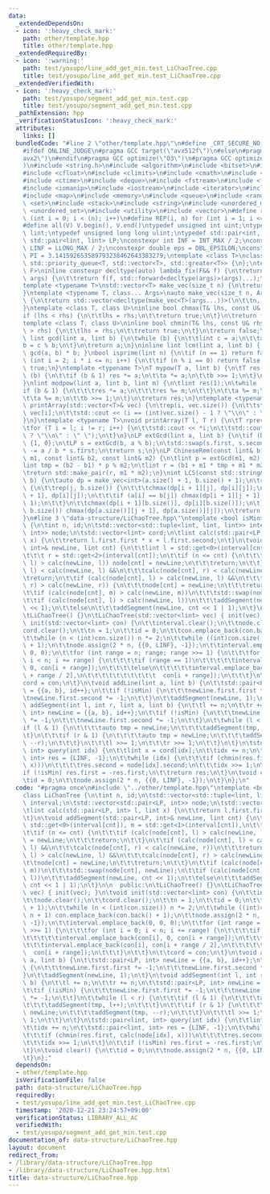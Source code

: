 ```yaml
---
data:
  _extendedDependsOn:
  - icon: ':heavy_check_mark:'
    path: other/template.hpp
    title: other/template.hpp
  _extendedRequiredBy:
  - icon: ':warning:'
    path: test/yosupo/line_add_get_min.test_LiChaoTree.cpp
    title: test/yosupo/line_add_get_min.test_LiChaoTree.cpp
  _extendedVerifiedWith:
  - icon: ':heavy_check_mark:'
    path: test/yosupo/segment_add_get_min.test.cpp
    title: test/yosupo/segment_add_get_min.test.cpp
  _pathExtension: hpp
  _verificationStatusIcon: ':heavy_check_mark:'
  attributes:
    links: []
  bundledCode: "#line 2 \"other/template.hpp\"\n#define _CRT_SECURE_NO_WARNINGS\n\
    #ifdef ONLINE_JUDGE\n#pragma GCC target(\"avx512f\")\n#else\n#pragma GCC target(\"\
    avx2\")\n#endif\n#pragma GCC optimize(\"O3\")\n#pragma GCC optimize(\"unroll-loops\"\
    )\n#include <string.h>\n#include <algorithm>\n#include <bitset>\n#include <cassert>\n\
    #include <cfloat>\n#include <climits>\n#include <cmath>\n#include <complex>\n\
    #include <ctime>\n#include <deque>\n#include <fstream>\n#include <functional>\n\
    #include <iomanip>\n#include <iostream>\n#include <iterator>\n#include <list>\n\
    #include <map>\n#include <memory>\n#include <queue>\n#include <random>\n#include\
    \ <set>\n#include <stack>\n#include <string>\n#include <unordered_map>\n#include\
    \ <unordered_set>\n#include <utility>\n#include <vector>\n#define rep(i, n) for\
    \ (int i = 0; i < (n); i++)\n#define REP(i, n) for (int i = 1; i <= (n); i++)\n\
    #define all(V) V.begin(), V.end()\ntypedef unsigned int uint;\ntypedef long long\
    \ lint;\ntypedef unsigned long long ulint;\ntypedef std::pair<int, int> P;\ntypedef\
    \ std::pair<lint, lint> LP;\nconstexpr int INF = INT_MAX / 2;\nconstexpr lint\
    \ LINF = LLONG_MAX / 2;\nconstexpr double eps = DBL_EPSILON;\nconstexpr double\
    \ PI = 3.141592653589793238462643383279;\ntemplate <class T>\nclass prique : public\
    \ std::priority_queue<T, std::vector<T>, std::greater<T>> {\n};\ntemplate <typename\
    \ F>\ninline constexpr decltype(auto) lambda_fix(F&& f) {\n\treturn [f = std::forward<F>(f)](auto&&...\
    \ args) {\n\t\treturn f(f, std::forward<decltype(args)>(args)...);\n\t};\n}\n\
    template <typename T>\nstd::vector<T> make_vec(size_t n) {\n\treturn std::vector<T>(n);\n\
    }\ntemplate <typename T, class... Args>\nauto make_vec(size_t n, Args&&... args)\
    \ {\n\treturn std::vector<decltype(make_vec<T>(args...))>(\n\t\tn, make_vec<T>(std::forward<Args>(args)...));\n\
    }\ntemplate <class T, class U>\ninline bool chmax(T& lhs, const U& rhs) {\n\t\
    if (lhs < rhs) {\n\t\tlhs = rhs;\n\t\treturn true;\n\t}\n\treturn false;\n}\n\
    template <class T, class U>\ninline bool chmin(T& lhs, const U& rhs) {\n\tif (lhs\
    \ > rhs) {\n\t\tlhs = rhs;\n\t\treturn true;\n\t}\n\treturn false;\n}\ninline\
    \ lint gcd(lint a, lint b) {\n\twhile (b) {\n\t\tlint c = a;\n\t\ta = b;\n\t\t\
    b = c % b;\n\t}\n\treturn a;\n}\ninline lint lcm(lint a, lint b) { return a /\
    \ gcd(a, b) * b; }\nbool isprime(lint n) {\n\tif (n == 1) return false;\n\tfor\
    \ (int i = 2; i * i <= n; i++) {\n\t\tif (n % i == 0) return false;\n\t}\n\treturn\
    \ true;\n}\ntemplate <typename T>\nT mypow(T a, lint b) {\n\tT res(1);\n\twhile\
    \ (b) {\n\t\tif (b & 1) res *= a;\n\t\ta *= a;\n\t\tb >>= 1;\n\t}\n\treturn res;\n\
    }\nlint modpow(lint a, lint b, lint m) {\n\tlint res(1);\n\twhile (b) {\n\t\t\
    if (b & 1) {\n\t\t\tres *= a;\n\t\t\tres %= m;\n\t\t}\n\t\ta %= m;\n\t\ta *= a;\n\
    \t\ta %= m;\n\t\tb >>= 1;\n\t}\n\treturn res;\n}\ntemplate <typename T>\nvoid\
    \ printArray(std::vector<T>& vec) {\n\trep(i, vec.size()) {\n\t\tstd::cout <<\
    \ vec[i];\n\t\tstd::cout << (i == (int)vec.size() - 1 ? \"\\n\" : \" \");\n\t\
    }\n}\ntemplate <typename T>\nvoid printArray(T l, T r) {\n\tT rprev = std::prev(r);\n\
    \tfor (T i = l; i != r; i++) {\n\t\tstd::cout << *i;\n\t\tstd::cout << (i == rprev\
    \ ? \"\\n\" : \" \");\n\t}\n}\nLP extGcd(lint a, lint b) {\n\tif (b == 0) return\
    \ {1, 0};\n\tLP s = extGcd(b, a % b);\n\tstd::swap(s.first, s.second);\n\ts.second\
    \ -= a / b * s.first;\n\treturn s;\n}\nLP ChineseRem(const lint& b1, const lint&\
    \ m1, const lint& b2, const lint& m2) {\n\tlint p = extGcd(m1, m2).first;\n\t\
    lint tmp = (b2 - b1) * p % m2;\n\tlint r = (b1 + m1 * tmp + m1 * m2) % (m1 * m2);\n\
    \treturn std::make_pair(r, m1 * m2);\n}\nint LCS(const std::string& a, const std::string&\
    \ b) {\n\tauto dp = make_vec<int>(a.size() + 1, b.size() + 1);\n\trep(i, a.size())\
    \ {\n\t\trep(j, b.size()) {\n\t\t\tchmax(dp[i + 1][j], dp[i][j]);\n\t\t\tchmax(dp[i][j\
    \ + 1], dp[i][j]);\n\t\t\tif (a[i] == b[j]) chmax(dp[i + 1][j + 1], dp[i][j] +\
    \ 1);\n\t\t}\n\t\tchmax(dp[i + 1][b.size()], dp[i][b.size()]);\n\t}\n\trep(j,\
    \ b.size()) chmax(dp[a.size()][j + 1], dp[a.size()][j]);\n\treturn dp[a.size()][b.size()];\n\
    }\n#line 3 \"data-structure/LiChaoTree.hpp\"\ntemplate <bool isMin>\nclass LiChaoTree\
    \ {\n\tint n, id;\n\tstd::vector<std::tuple<lint, lint, lint>> interval;\n\tstd::vector<std::pair<LP,\
    \ int>> node;\n\tstd::vector<lint> cord;\n\tlint calc(std::pair<LP, int> l, lint\
    \ x) {\n\t\treturn l.first.first * x + l.first.second;\n\t}\n\tvoid addSegment(std::pair<LP,\
    \ int>& newLine, lint cnt) {\n\t\tlint l = std::get<0>(interval[cnt]), m = std::get<1>(interval[cnt]),\n\
    \t\t\t r = std::get<2>(interval[cnt]);\n\t\tif (n <= cnt) {\n\t\t\tif (calc(node[cnt],\
    \ l) > calc(newLine, l)) node[cnt] = newLine;\n\t\t\treturn;\n\t\t}\n\t\tif (calc(node[cnt],\
    \ l) < calc(newLine, l) &&\n\t\t\tcalc(node[cnt], r) < calc(newLine, r))\n\t\t\
    \treturn;\n\t\tif (calc(node[cnt], l) > calc(newLine, l) &&\n\t\t\tcalc(node[cnt],\
    \ r) > calc(newLine, r)) {\n\t\t\tnode[cnt] = newLine;\n\t\t\treturn;\n\t\t}\n\
    \t\tif (calc(node[cnt], m) > calc(newLine, m))\n\t\t\tstd::swap(node[cnt], newLine);\n\
    \t\tif (calc(node[cnt], l) > calc(newLine, l))\n\t\t\taddSegment(newLine, cnt\
    \ << 1);\n\t\telse\n\t\t\taddSegment(newLine, cnt << 1 | 1);\n\t}\n\n  public:\n\
    \tLiChaoTree() {}\n\tLiChaoTree(std::vector<lint> vec) { init(vec); }\n\tvoid\
    \ init(std::vector<lint> con) {\n\t\tinterval.clear();\n\t\tnode.clear();\n\t\t\
    cord.clear();\n\t\tn = 1;\n\t\tid = 0;\n\t\tcon.emplace_back(con.back() + 1);\n\
    \t\twhile (n < (int)con.size()) n *= 2;\n\t\twhile ((int)con.size() < n + 1) con.emplace_back(con.back()\
    \ + 1);\n\t\tnode.assign(2 * n, {{0, LINF}, -1});\n\t\tinterval.emplace_back(0,\
    \ 0, 0);\n\t\tfor (int range = n; range; range >>= 1) {\n\t\t\tfor (int i = 0;\
    \ i < n; i += range) {\n\t\t\t\tif (range == 1)\n\t\t\t\t\tinterval.emplace_back(con[i],\
    \ 0, con[i + range]);\n\t\t\t\telse\n\t\t\t\t\tinterval.emplace_back(con[i], con[i\
    \ + range / 2],\n\t\t\t\t\t\t\t\t\t\t  con[i + range]);\n\t\t\t}\n\t\t}\n\t\t\
    cord = con;\n\t}\n\tvoid addLine(lint a, lint b) {\n\t\tstd::pair<LP, int> newLine\
    \ = {{a, b}, id++};\n\t\tif (!isMin) {\n\t\t\tnewLine.first.first *= -1;\n\t\t\
    \tnewLine.first.second *= -1;\n\t\t}\n\t\taddSegment(newLine, 1);\n\t}\n\tvoid\
    \ addSegment(int l, int r, lint a, lint b) {\n\t\tl += n;\n\t\tr += n;\n\t\tstd::pair<LP,\
    \ int> newLine = {{a, b}, id++};\n\t\tif (!isMin) {\n\t\t\tnewLine.first.first\
    \ *= -1;\n\t\t\tnewLine.first.second *= -1;\n\t\t}\n\t\twhile (l < r) {\n\t\t\t\
    if (l & 1) {\n\t\t\t\tauto tmp = newLine;\n\t\t\t\taddSegment(tmp, l++);\n\t\t\
    \t}\n\t\t\tif (r & 1) {\n\t\t\t\tauto tmp = newLine;\n\t\t\t\taddSegment(tmp,\
    \ --r);\n\t\t\t}\n\t\t\tl >>= 1;\n\t\t\tr >>= 1;\n\t\t}\n\t}\n\tstd::pair<lint,\
    \ int> query(int idx) {\n\t\tlint x = cord[idx];\n\t\tidx += n;\n\t\tstd::pair<lint,\
    \ int> res = {LINF, -1};\n\t\twhile (idx) {\n\t\t\tif (chmin(res.first, calc(node[idx],\
    \ x)))\n\t\t\t\tres.second = node[idx].second;\n\t\t\tidx >>= 1;\n\t\t}\n\t\t\
    if (!isMin) res.first = -res.first;\n\t\treturn res;\n\t}\n\tvoid clear() {\n\t\
    \tid = 0;\n\t\tnode.assign(2 * n, {{0, LINF}, -1});\n\t}\n};\n"
  code: "#pragma once\n#include \"../other/template.hpp\"\ntemplate <bool isMin>\n\
    class LiChaoTree {\n\tint n, id;\n\tstd::vector<std::tuple<lint, lint, lint>>\
    \ interval;\n\tstd::vector<std::pair<LP, int>> node;\n\tstd::vector<lint> cord;\n\
    \tlint calc(std::pair<LP, int> l, lint x) {\n\t\treturn l.first.first * x + l.first.second;\n\
    \t}\n\tvoid addSegment(std::pair<LP, int>& newLine, lint cnt) {\n\t\tlint l =\
    \ std::get<0>(interval[cnt]), m = std::get<1>(interval[cnt]),\n\t\t\t r = std::get<2>(interval[cnt]);\n\
    \t\tif (n <= cnt) {\n\t\t\tif (calc(node[cnt], l) > calc(newLine, l)) node[cnt]\
    \ = newLine;\n\t\t\treturn;\n\t\t}\n\t\tif (calc(node[cnt], l) < calc(newLine,\
    \ l) &&\n\t\t\tcalc(node[cnt], r) < calc(newLine, r))\n\t\t\treturn;\n\t\tif (calc(node[cnt],\
    \ l) > calc(newLine, l) &&\n\t\t\tcalc(node[cnt], r) > calc(newLine, r)) {\n\t\
    \t\tnode[cnt] = newLine;\n\t\t\treturn;\n\t\t}\n\t\tif (calc(node[cnt], m) > calc(newLine,\
    \ m))\n\t\t\tstd::swap(node[cnt], newLine);\n\t\tif (calc(node[cnt], l) > calc(newLine,\
    \ l))\n\t\t\taddSegment(newLine, cnt << 1);\n\t\telse\n\t\t\taddSegment(newLine,\
    \ cnt << 1 | 1);\n\t}\n\n  public:\n\tLiChaoTree() {}\n\tLiChaoTree(std::vector<lint>\
    \ vec) { init(vec); }\n\tvoid init(std::vector<lint> con) {\n\t\tinterval.clear();\n\
    \t\tnode.clear();\n\t\tcord.clear();\n\t\tn = 1;\n\t\tid = 0;\n\t\tcon.emplace_back(con.back()\
    \ + 1);\n\t\twhile (n < (int)con.size()) n *= 2;\n\t\twhile ((int)con.size() <\
    \ n + 1) con.emplace_back(con.back() + 1);\n\t\tnode.assign(2 * n, {{0, LINF},\
    \ -1});\n\t\tinterval.emplace_back(0, 0, 0);\n\t\tfor (int range = n; range; range\
    \ >>= 1) {\n\t\t\tfor (int i = 0; i < n; i += range) {\n\t\t\t\tif (range == 1)\n\
    \t\t\t\t\tinterval.emplace_back(con[i], 0, con[i + range]);\n\t\t\t\telse\n\t\t\
    \t\t\tinterval.emplace_back(con[i], con[i + range / 2],\n\t\t\t\t\t\t\t\t\t\t\
    \  con[i + range]);\n\t\t\t}\n\t\t}\n\t\tcord = con;\n\t}\n\tvoid addLine(lint\
    \ a, lint b) {\n\t\tstd::pair<LP, int> newLine = {{a, b}, id++};\n\t\tif (!isMin)\
    \ {\n\t\t\tnewLine.first.first *= -1;\n\t\t\tnewLine.first.second *= -1;\n\t\t\
    }\n\t\taddSegment(newLine, 1);\n\t}\n\tvoid addSegment(int l, int r, lint a, lint\
    \ b) {\n\t\tl += n;\n\t\tr += n;\n\t\tstd::pair<LP, int> newLine = {{a, b}, id++};\n\
    \t\tif (!isMin) {\n\t\t\tnewLine.first.first *= -1;\n\t\t\tnewLine.first.second\
    \ *= -1;\n\t\t}\n\t\twhile (l < r) {\n\t\t\tif (l & 1) {\n\t\t\t\tauto tmp = newLine;\n\
    \t\t\t\taddSegment(tmp, l++);\n\t\t\t}\n\t\t\tif (r & 1) {\n\t\t\t\tauto tmp =\
    \ newLine;\n\t\t\t\taddSegment(tmp, --r);\n\t\t\t}\n\t\t\tl >>= 1;\n\t\t\tr >>=\
    \ 1;\n\t\t}\n\t}\n\tstd::pair<lint, int> query(int idx) {\n\t\tlint x = cord[idx];\n\
    \t\tidx += n;\n\t\tstd::pair<lint, int> res = {LINF, -1};\n\t\twhile (idx) {\n\
    \t\t\tif (chmin(res.first, calc(node[idx], x)))\n\t\t\t\tres.second = node[idx].second;\n\
    \t\t\tidx >>= 1;\n\t\t}\n\t\tif (!isMin) res.first = -res.first;\n\t\treturn res;\n\
    \t}\n\tvoid clear() {\n\t\tid = 0;\n\t\tnode.assign(2 * n, {{0, LINF}, -1});\n\
    \t}\n};"
  dependsOn:
  - other/template.hpp
  isVerificationFile: false
  path: data-structure/LiChaoTree.hpp
  requiredBy:
  - test/yosupo/line_add_get_min.test_LiChaoTree.cpp
  timestamp: '2020-12-21 23:24:57+09:00'
  verificationStatus: LIBRARY_ALL_AC
  verifiedWith:
  - test/yosupo/segment_add_get_min.test.cpp
documentation_of: data-structure/LiChaoTree.hpp
layout: document
redirect_from:
- /library/data-structure/LiChaoTree.hpp
- /library/data-structure/LiChaoTree.hpp.html
title: data-structure/LiChaoTree.hpp
---
```

